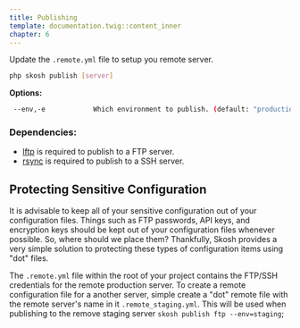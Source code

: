 ```yaml
---
title: Publishing
template: documentation.twig::content_inner
chapter: 6
---
```

Update the `.remote.yml` file to setup you remote server.

```bash
php skosh publish [server]
```

**Options:**

```bash
 --env,-e            Which environment to publish. (default: "production")
```

### Dependencies:

* [lftp](http://lftp.yar.ru/) is required to publish to a FTP server.
* [rsync](http://rsync.samba.org/) is required to publish to a SSH server.

## Protecting Sensitive Configuration

It is advisable to keep all of your sensitive configuration out of your configuration files. Things such as FTP passwords, API keys, and encryption keys should be kept out of your configuration files whenever possible. So, where should we place them? Thankfully, Skosh provides a very simple solution to protecting these types of configuration items using "dot" files.

The `.remote.yml` file within the root of your project contains the FTP/SSH credentials for the remote production server. To create a remote configuration file for a another server, simple create a "dot" remote file with the remote server's name in it `.remote_staging.yml`. This will be used when publishing to the remove staging server `skosh publish ftp --env=staging`;
